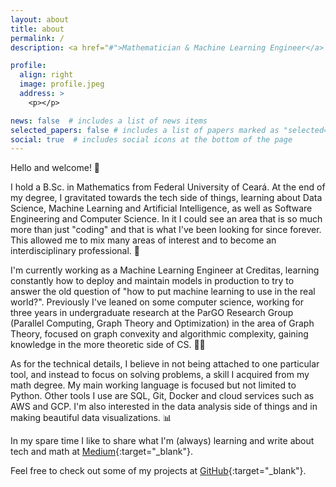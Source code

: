 ```yaml
---
layout: about
title: about
permalink: /
description: <a href="#">Mathematician & Machine Learning Engineer</a>

profile:
  align: right
  image: profile.jpeg
  address: >
    <p></p>

news: false  # includes a list of news items
selected_papers: false # includes a list of papers marked as "selected={true}"
social: true  # includes social icons at the bottom of the page
---
```


Hello and welcome! 👋

I hold a B.Sc. in Mathematics from Federal University of Ceará. At the end of my degree, I gravitated towards the tech side of things, learning about Data Science, Machine Learning and Artificial Intelligence, as well as Software Engineering and Computer Science. In it I could see an area that is so much more than just "coding" and that is what I've been looking for since forever. This allowed me to mix many areas of interest and to become an interdisciplinary professional. 📝

I'm currently working as a Machine Learning Engineer at Creditas, learning constantly how to deploy and maintain models in production to try to answer the old question of "how to put machine learning to use in the real world?". Previously I've leaned on some computer science, working for three years in undergraduate research at the ParGO Research Group (Parallel Computing, Graph Theory and Optimization) in the area of Graph Theory, focused on graph convexity and algorithmic complexity, gaining knowledge in the more theoretic side of CS. 👩‍💻

As for the technical details, I believe in not being attached to one particular tool, and instead to focus on solving problems, a skill I acquired from my math degree. My main working language is focused but not limited to Python. Other tools I use are SQL, Git, Docker and cloud services such as AWS and GCP. I'm also interested in the data analysis side of things and in making beautiful data visualizations. 📊

In my spare time I like to share what I'm (always) learning and write about tech and math at [Medium](https://carodias.medium.com/){:target="\_blank"}.

Feel free to check out some of my projects at [GitHub](https://github.com/diascarolina){:target="\_blank"}.